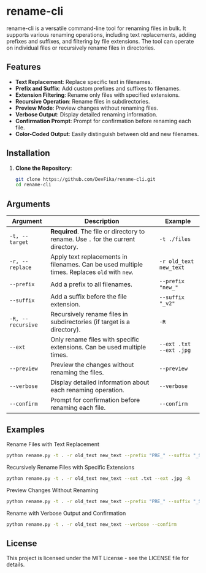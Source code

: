 # rename-cli

rename-cli is a versatile command-line tool for renaming files in bulk. It supports various renaming operations, including text replacements, adding prefixes and suffixes, and filtering by file extensions. The tool can operate on individual files or recursively rename files in directories.

## Features

- **Text Replacement**: Replace specific text in filenames.
- **Prefix and Suffix**: Add custom prefixes and suffixes to filenames.
- **Extension Filtering**: Rename only files with specified extensions.
- **Recursive Operation**: Rename files in subdirectories.
- **Preview Mode**: Preview changes without renaming files.
- **Verbose Output**: Display detailed renaming information.
- **Confirmation Prompt**: Prompt for confirmation before renaming each file.
- **Color-Coded Output**: Easily distinguish between old and new filenames.

## Installation

1. **Clone the Repository**:
   ```bash
   git clone https://github.com/DevFika/rename-cli.git
   cd rename-cli

## Arguments

| Argument             | Description                                                                                       | Example                                             |
|----------------------|---------------------------------------------------------------------------------------------------|-----------------------------------------------------|
| `-t, --target`        | **Required**. The file or directory to rename. Use `.` for the current directory.                 | `-t ./files`                                        |
| `-r, --replace`       | Apply text replacements in filenames. Can be used multiple times. Replaces `old` with `new`.       | `-r old_text new_text`                              |
| `--prefix`            | Add a prefix to all filenames.                                                                    | `--prefix "new_"`                                   |
| `--suffix`            | Add a suffix before the file extension.                                                           | `--suffix "_v2"`                                    |
| `-R, --recursive`     | Recursively rename files in subdirectories (if target is a directory).                            | `-R`                                                |
| `--ext`               | Only rename files with specific extensions. Can be used multiple times.                            | `--ext .txt --ext .jpg`                             |
| `--preview`           | Preview the changes without renaming the files.                                                   | `--preview`                                         |
| `--verbose`           | Display detailed information about each renaming operation.                                       | `--verbose`                                         |
| `--confirm`           | Prompt for confirmation before renaming each file.                                                | `--confirm`                                         |


## Examples

Rename Files with Text Replacement
```bash
python rename.py -t . -r old_text new_text --prefix "PRE_" --suffix "_SUF"
```

Recursively Rename Files with Specific Extensions
```bash
python rename.py -t . -r old_text new_text --ext .txt --ext .jpg -R
```
Preview Changes Without Renaming
```bash
python rename.py -t . -r old_text new_text --prefix "PRE_" --suffix "_SUF" --preview
```
Rename with Verbose Output and Confirmation
```bash
python rename.py -t . -r old_text new_text --verbose --confirm
```

## License
This project is licensed under the MIT License - see the LICENSE file for details.